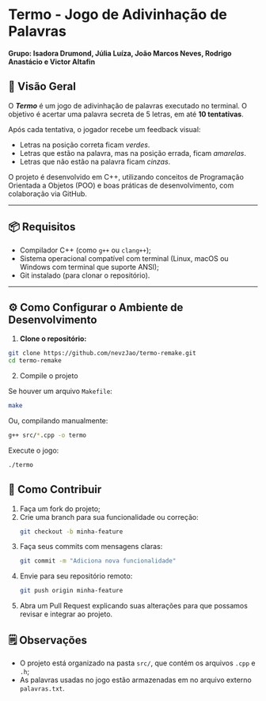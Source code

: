 # Termo - Jogo de Adivinhação de Palavras
**Grupo: Isadora Drumond, Júlia Luíza, João Marcos Neves, Rodrigo Anastácio e Victor Altafin**

## 🎯 Visão Geral

O ***Termo*** é um jogo de adivinhação de palavras executado no terminal. O objetivo é acertar uma palavra secreta de 5 letras, em até **10 tentativas**.

Após cada tentativa, o jogador recebe um feedback visual:
- Letras na posição correta ficam *verdes*.
- Letras que estão na palavra, mas na posição errada, ficam *amarelas*.
- Letras que não estão na palavra ficam *cinzas*.

O projeto é desenvolvido em C++, utilizando conceitos de Programação Orientada a Objetos (POO) e boas práticas de desenvolvimento, com colaboração via GitHub.

---

## 📦 Requisitos

- Compilador C++ (como `g++` ou `clang++`);
- Sistema operacional compatível com terminal (Linux, macOS ou Windows com terminal que suporte ANSI);
- Git instalado (para clonar o repositório).

---

## ⚙️ Como Configurar o Ambiente de Desenvolvimento

1. **Clone o repositório:**

```bash
git clone https://github.com/nevzJao/termo-remake.git
cd termo-remake
```
2. Compile o projeto

Se houver um arquivo `Makefile`:
```bash
make
```

Ou, compilando manualmente:
```bash
g++ src/*.cpp -o termo
```

Execute o jogo:
```bash
./termo
```


## 🤝 Como Contribuir

1. Faça um fork do projeto;
2. Crie uma branch para sua funcionalidade ou correção:
   ```bash
   git checkout -b minha-feature
   ```
4. Faça seus commits com mensagens claras:
   ```bash
   git commit -m "Adiciona nova funcionalidade"
   ```
6. Envie para seu repositório remoto:
   ```bash
   git push origin minha-feature
   ```
8. Abra um Pull Request explicando suas alterações para que possamos revisar e integrar ao projeto.


## 🗒️ Observações

- O projeto está organizado na pasta `src/`, que contém os arquivos `.cpp` e `.h`;
- As palavras usadas no jogo estão armazenadas em no arquivo externo `palavras.txt`.
